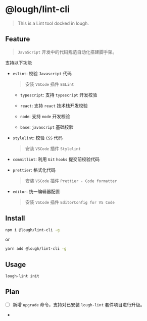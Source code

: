 # @lough/lint-cli

> This is a Lint tool docked in lough.

## Feature

> `JavaScript` 开发中的代码规范自动化搭建脚手架。

支持以下功能

- `eslint`: 校验 `Javascript` 代码

  > 安装 `VSCode` 插件 `ESLint`

  - `typescript`: 支持 `typescript` 开发校验

  - `react`: 支持 `react` 技术栈开发校验

  - `node`: 支持 `node` 开发校验

  - `base`: `javascript` 基础校验

- `stylelint`: 校验 `CSS` 代码

  > 安装 `VSCode` 插件 `Stylelint`

- `commitlint`: 利用 `Git` `hooks` 提交前校验代码

- `prettier`: 格式化代码

  > 安装 `VSCode` 插件 `Prettier - Code formatter`

- `editor`: 统一编辑器配置

  > 安装 `VSCode` 插件 `EditorConfig for VS Code`

## Install

```bash
npm i @lough/lint-cli -g
```

or

```bash
yarn add @lough/lint-cli -g
```

## Usage

```bash
lough-lint init
```

## Plan

- [ ] 新增 `upgrade` 命令，支持对已安装 `lough-lint` 套件项目进行升级。

-
